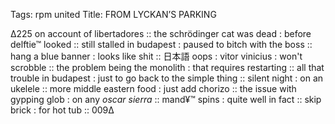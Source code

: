 Tags: rpm united
Title: FROM LYCKAN’S PARKING
  
∆225 on account of libertadores :: the schrödinger cat was dead : before delftie™ looked :: still stalled in budapest : paused to bitch with the boss :: hang a blue banner : looks like shit :: 日本語 oops : vitor vinicius : won't scrobble :: the problem being the monolith : that requires restarting :: all that trouble in budapest : just to go back to the simple thing :: silent night : on an ukelele :: more middle eastern food : just add chorizo :: the issue with gypping glob : on any _oscar sierra_ :: mand¥™ spins : quite well in fact :: skip brick : for hot tub :: 009∆